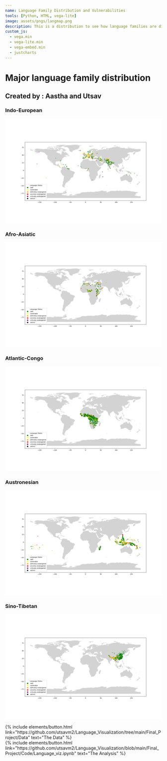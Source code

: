 ```yaml
---
name: Language Family Distribution and Vulnerabilities
tools: [Python, HTML, vega-lite]
image: assets/pngs/langmap.png
description: This is a distribution to see how language families are distributed and their vulnerabilities to extinction.
custom_js:
  - vega.min
  - vega-lite.min
  - vega-embed.min
  - justcharts
---
```



# Major language family distribution
## Created by : Aastha and Utsav


### Indo-European
![Indo-European](/assets/pngs/Finals/Indo-European.png)
<vegachart schema-url="{{ site.baseurl }}/assets/json/Finals/Indo-European.json" style="width: 100%"></vegachart>

### Afro-Asiatic
![Afro-Asiatic](/assets/pngs/Finals/Afro-Asiatic.png)
<vegachart schema-url="{{ site.baseurl }}/assets/json/Finals/Afro-Asiatic.json" style="width: 100%"></vegachart>

### Atlantic-Congo
![Atlantic-Congo](/assets/pngs/Finals/Atlantic-Congo.png)
<vegachart schema-url="{{ site.baseurl }}/assets/json/Finals/Atlantic-Congo.json" style="width: 100%"></vegachart>

### Austronesian
![Austronesian](/assets/pngs/Finals/Austronesian.png)
<vegachart schema-url="{{ site.baseurl }}/assets/json/Finals/Austronesian.json" style="width: 100%"></vegachart>

### Sino-Tibetan
![Sino-Tibetan](/assets/pngs/Finals/Sino-Tibetan.png)
<vegachart schema-url="{{ site.baseurl }}/assets/json/Finals/Sino-Tibetan.json" style="width: 100%"></vegachart>

<!-- these are written in a combo of html and liquid --> 

<div class="left">
{% include elements/button.html link="https://github.com/utsavm2/Language_Visualization/tree/main/Final_Project/Data" text="The Data" %}
</div>

<div class="right">
{% include elements/button.html link="https://github.com/utsavm2/Language_Visualization/blob/main/Final_Project/Code/Language_viz.ipynb" text="The Analysis" %}
</div>